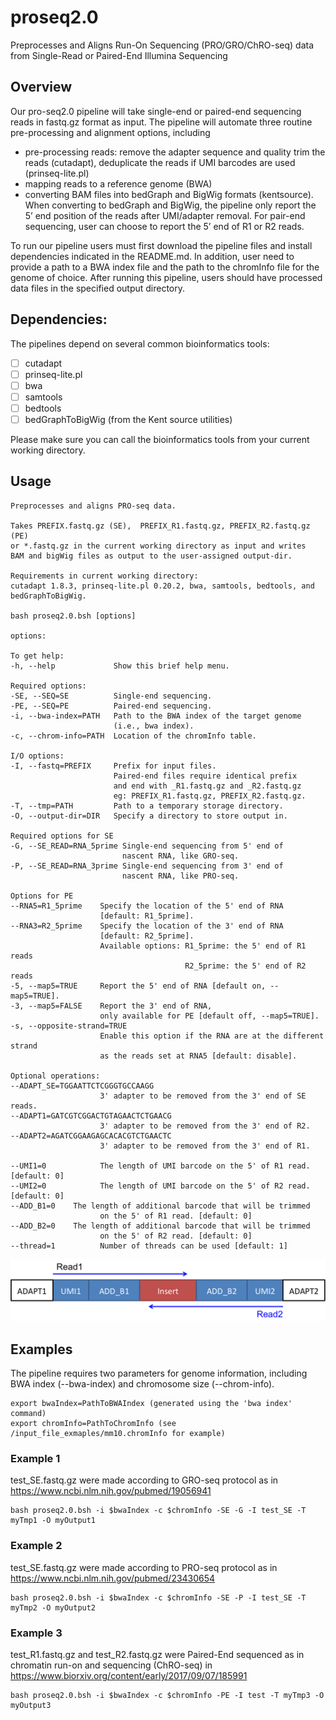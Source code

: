 # proseq2.0
Preprocesses and Aligns Run-On Sequencing (PRO/GRO/ChRO-seq) data from Single-Read or Paired-End Illumina Sequencing

## Overview
Our pro-seq2.0 pipeline will take single-end or paired-end sequencing reads in fastq.gz format as input. The pipeline will automate three routine pre-processing and alignment options, including
+ pre-processing reads: remove the adapter sequence and quality trim the reads (cutadapt), deduplicate the reads if UMI barcodes are used (prinseq-lite.pl)
+ mapping reads to a reference genome (BWA)
+ converting BAM files into bedGraph and BigWig formats (kentsource). When converting to bedGraph and BigWig, the pipeline only report the 5’ end position of the reads after UMI/adapter removal. For pair-end sequencing, user can choose to report the 5’ end of R1 or R2 reads.

To run our pipeline users must first download the pipeline files and install dependencies indicated in the README.md. In addition, user need to provide a path to a BWA index file and the path to the chromInfo file for the genome of choice. After running this pipeline, users should have processed data files in the specified output directory.


## Dependencies: 


The pipelines depend on several common bioinformatics tools: 
- [ ] cutadapt
- [ ] prinseq-lite.pl
- [ ] bwa
- [ ] samtools
- [ ] bedtools
- [ ] bedGraphToBigWig (from the Kent source utilities)

Please make sure you can call the bioinformatics tools from your current working directory.    


## Usage
```
Preprocesses and aligns PRO-seq data.

Takes PREFIX.fastq.gz (SE),  PREFIX_R1.fastq.gz, PREFIX_R2.fastq.gz (PE)
or *.fastq.gz in the current working directory as input and writes
BAM and bigWig files as output to the user-assigned output-dir.

Requirements in current working directory:
cutadapt 1.8.3, prinseq-lite.pl 0.20.2, bwa, samtools, bedtools, and bedGraphToBigWig.

bash proseq2.0.bsh [options]

options:

To get help:
-h, --help             Show this brief help menu.

Required options:
-SE, --SEQ=SE          Single-end sequencing.
-PE, --SEQ=PE          Paired-end sequencing.
-i, --bwa-index=PATH   Path to the BWA index of the target genome
                       (i.e., bwa index).
-c, --chrom-info=PATH  Location of the chromInfo table.

I/O options:
-I, --fastq=PREFIX     Prefix for input files.
                       Paired-end files require identical prefix
                       and end with _R1.fastq.gz and _R2.fastq.gz
                       eg: PREFIX_R1.fastq.gz, PREFIX_R2.fastq.gz.
-T, --tmp=PATH         Path to a temporary storage directory.
-O, --output-dir=DIR   Specify a directory to store output in.

Required options for SE
-G, --SE_READ=RNA_5prime Single-end sequencing from 5' end of
                         nascent RNA, like GRO-seq.
-P, --SE_READ=RNA_3prime Single-end sequencing from 3' end of
                         nascent RNA, like PRO-seq.

Options for PE
--RNA5=R1_5prime    Specify the location of the 5' end of RNA
                    [default: R1_5prime].
--RNA3=R2_5prime    Specify the location of the 3' end of RNA
                    [default: R2_5prime].
                    Available options: R1_5prime: the 5' end of R1 reads
                                       R2_5prime: the 5' end of R2 reads
-5, --map5=TRUE     Report the 5' end of RNA [default on, --map5=TRUE].
-3, --map5=FALSE    Report the 3' end of RNA,
                    only available for PE [default off, --map5=TRUE].
-s, --opposite-strand=TRUE
                    Enable this option if the RNA are at the different strand
                    as the reads set at RNA5 [default: disable].

Optional operations:
--ADAPT_SE=TGGAATTCTCGGGTGCCAAGG
                    3' adapter to be removed from the 3' end of SE reads.
--ADAPT1=GATCGTCGGACTGTAGAACTCTGAACG
                    3' adapter to be removed from the 3' end of R2.
--ADAPT2=AGATCGGAAGAGCACACGTCTGAACTC
                    3' adapter to be removed from the 3' end of R1.

--UMI1=0            The length of UMI barcode on the 5' of R1 read. [default: 0]
--UMI2=0            The length of UMI barcode on the 5' of R2 read. [default: 0]
--ADD_B1=0    The length of additional barcode that will be trimmed
                    on the 5' of R1 read. [default: 0]
--ADD_B2=0    The length of additional barcode that will be trimmed
                    on the 5' of R2 read. [default: 0]
--thread=1          Number of threads can be used [default: 1]
```
<img src="images/lib.png">


## Examples
The pipeline requires two parameters for genome information, including BWA index (--bwa-index) and chromosome size (--chrom-info). 
```
export bwaIndex=PathToBWAIndex (generated using the 'bwa index' command)
export chromInfo=PathToChromInfo (see /input_file_exmaples/mm10.chromInfo for example)
```

### Example 1

test_SE.fastq.gz were made according to GRO-seq protocol as in  https://www.ncbi.nlm.nih.gov/pubmed/19056941 
```
bash proseq2.0.bsh -i $bwaIndex -c $chromInfo -SE -G -I test_SE -T myTmp1 -O myOutput1
```
### Example 2

test_SE.fastq.gz were made according to PRO-seq protocol as in  https://www.ncbi.nlm.nih.gov/pubmed/23430654
```
bash proseq2.0.bsh -i $bwaIndex -c $chromInfo -SE -P -I test_SE -T myTmp2 -O myOutput2
```
### Example 3

test_R1.fastq.gz and test_R2.fastq.gz were Paired-End sequenced as in chromatin run-on and sequencing (ChRO-seq) in https://www.biorxiv.org/content/early/2017/09/07/185991
```
bash proseq2.0.bsh -i $bwaIndex -c $chromInfo -PE -I test -T myTmp3 -O myOutput3
```

